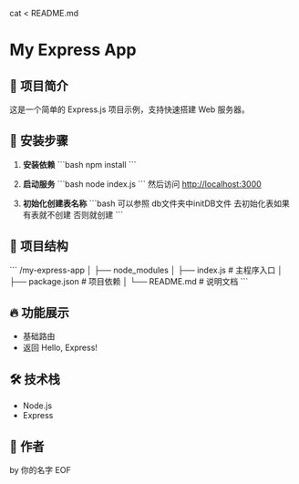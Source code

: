 cat <<EOF > README.md
# My Express App

## 📌 项目简介
这是一个简单的 Express.js 项目示例，支持快速搭建 Web 服务器。

## 🚀 安装步骤

1. **安装依赖**
   \`\`\`bash
   npm install
   \`\`\`

2. **启动服务**
   \`\`\`bash
   node index.js
   \`\`\`
   然后访问 [http://localhost:3000](http://localhost:3000)


 3. **初始化创建表名称**
   \`\`\`bash
  可以参照  db文件夹中initDB文件 去初始化表如果有表就不创建 否则就创建
   \`\`\`

## 📁 项目结构
\`\`\`
/my-express-app
│
├── node_modules
│
├── index.js         # 主程序入口
│
├── package.json     # 项目依赖
│
└── README.md        # 说明文档
\`\`\`

## 🔥 功能展示
- 基础路由
- 返回 Hello, Express!

## 🛠️ 技术栈
- Node.js
- Express

## 📌 作者
by 你的名字
EOF
